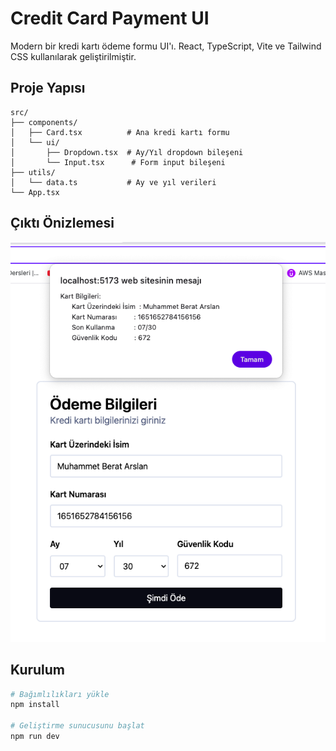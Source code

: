 # Credit Card Payment UI

Modern bir kredi kartı ödeme formu UI'ı. React, TypeScript, Vite ve Tailwind CSS kullanılarak geliştirilmiştir.

## Proje Yapısı

```
src/
├── components/
│   ├── Card.tsx          # Ana kredi kartı formu
│   └── ui/
│       ├── Dropdown.tsx  # Ay/Yıl dropdown bileşeni
│       └── Input.tsx      # Form input bileşeni
├── utils/
│   └── data.ts           # Ay ve yıl verileri
└── App.tsx
```

## Çıktı Önizlemesi

![Credit Card Payment Form](./public/output.png)

## Kurulum

```bash
# Bağımlılıkları yükle
npm install

# Geliştirme sunucusunu başlat
npm run dev
